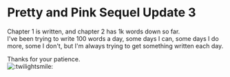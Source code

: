 # Pretty and Pink Sequel Update 3

Chapter 1 is written, and chapter 2 has 1k words down so far.  
I've been trying to write 100 words a day, some days I can, some days I do more, some I don't, but I'm always trying to get something written each day.

Thanks for your patience.  
![:twilightsmile:](../../ponies/emotes/twilightsmile.png)
